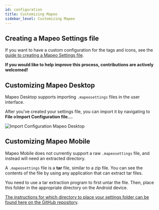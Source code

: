 ```yaml
---
id: configuration
title: Customizing Mapeo 
sidebar_level: Customizing Mapeo
---
```


## Creating a Mapeo Settings file

If you want to have a custom configuration for the tags and icons, see the [guide to creating a Mapeo Settings file](https://github.com/digidem/mapeo-settings-builder/blob/master/README.md#table-of-contents).

**If you would like to help improve this process, contributions are actively welcomed!**

## Customizing Mapeo Desktop

Mapeo Desktop supports importing `.mapeosettings` files in the user interface.

After you've created your settings file, you can import it by navigating to
**File->Import Configuration file...**.

![Import Configuration Mapeo Desktop](../../img/configuration-desktop.png)

## Customizing Mapeo Mobile

Mapeo Mobile does not currently support a raw `.mapeosettings` file, and
instead will need an extracted directory.

A `.mapeosettings` file is a **tar** file,
similar to a zip file. You can see the contents of the file by using any
application that can extract tar files.

You need to use a tar extraction program to first untar the file. Then, place
this folder in the appropriate directory on the Android device.

[The instructions for which directory to place your settings folder can be found here on the GitHub
repository](https://github.com/digidem/mapeo-mobile/blob/master/README.md#usage).


